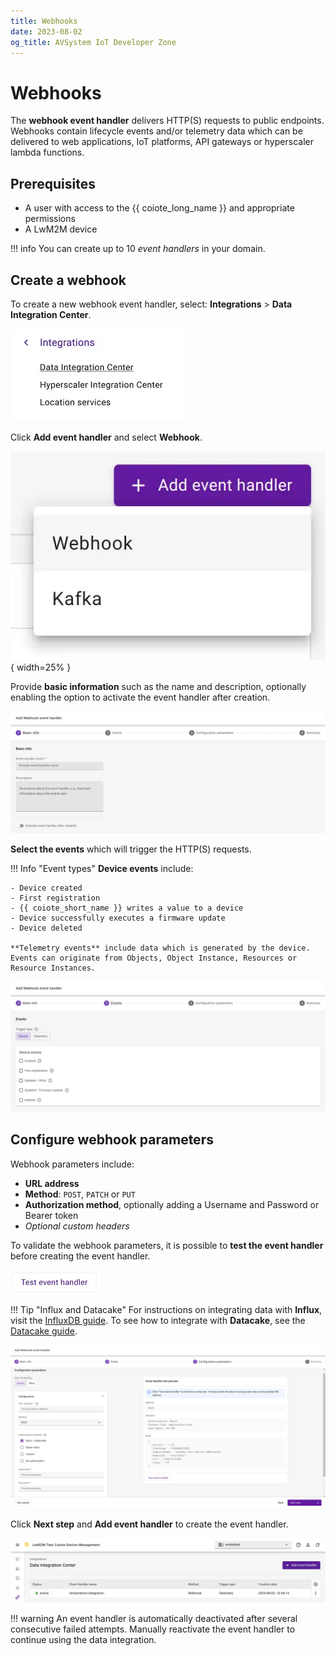 ```yaml
---
title: Webhooks
date: 2023-08-02
og_title: AVSystem IoT Developer Zone
---
```


# Webhooks

The **webhook event handler** delivers HTTP(S) requests to public endpoints. Webhooks contain lifecycle events and/or telemetry data which can be delivered to web applications, IoT platforms, API gateways or hyperscaler lambda functions.

## Prerequisites

* A user with access to the {{ coiote_long_name }} and appropriate permissions
* A LwM2M device

!!! info
    You can create up to 10 *event handlers* in your domain. 

## Create a webhook

To create a new webhook event handler, select: **Integrations** > **Data Integration Center**.

![Data integration center](images/data-integration-center.webp "Data Integration Center")

Click **Add event handler** and select **Webhook**.

![Add event handler](images/add-webhook-handler.webp "Add event handler"){ width=25% }

Provide **basic information** such as the name and description, optionally enabling the option to activate the event handler after creation.  

![Basic information](images/basic-information.webp "Provide basic information")

**Select the events** which will trigger the HTTP(S) requests.

!!! Info "Event types"
    **Device events** include:

    - Device created
    - First registration
    - {{ coiote_short_name }} writes a value to a device
    - Device successfully executes a firmware update
    - Device deleted

    **Telemetry events** include data which is generated by the device. Events can originate from Objects, Object Instance, Resources or Resource Instances.

![Select event triggers](images/events.webp "Select event triggers")

## Configure webhook parameters

Webhook parameters include:

* **URL address**
* **Method**: `POST`, `PATCH` or `PUT`
* **Authorization method**, optionally adding a Username and Password or Bearer token
* *Optional custom headers*

To validate the webhook parameters, it is possible to **test the event handler** before creating the event handler.

![Test event handler](images/test-event-handler.webp "Test event handler")

!!! Tip "Influx and Datacake"
    For instructions on integrating data with **Influx**, visit the [InfluxDB guide](integrations/influx.md). To see how to integrate with **Datacake**, see the [Datacake guide](integrations/datacake.md).
 
![Define webhook parameters](images/webhook-parameters.webp "Define webhook parameters")

Click **Next step** and **Add event handler** to create the event handler.

![Active webhook](images/active-webhook.webp "Active webhook")

!!! warning
    An event handler is automatically deactivated after several consecutive failed attempts. Manually reactivate the event handler to continue using the data integration.